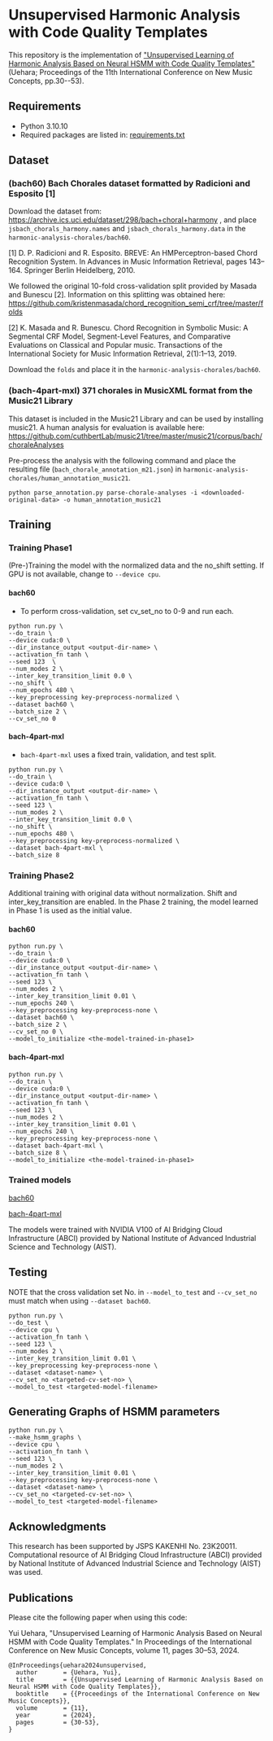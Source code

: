 # Unsupervised Harmonic Analysis with Code Quality Templates
This repository is the implementation of 
["Unsupervised Learning of Harmonic Analysis Based on Neural HSMM with Code Quality Templates"](http://arxiv.org/abs/2403.04135)
(Uehara; Proceedings of the 11th International Conference on New Music Concepts, pp.30--53).

## Requirements
- Python 3.10.10
- Required packages are listed in: [requirements.txt](requirements.txt)

## Dataset
### (bach60) Bach Chorales dataset formatted by Radicioni and Esposito [1]
Download the dataset from: https://archive.ics.uci.edu/dataset/298/bach+choral+harmony
, and place `jsbach_chorals_harmony.names` and `jsbach_chorals_harmony.data` in the `harmonic-analysis-chorales/bach60`.

[1] D. P. Radicioni and R. Esposito. BREVE: An HMPerceptron-based Chord Recognition System. 
In Advances in Music Information Retrieval, pages 143–164. 
Springer Berlin Heidelberg, 2010.

We followed the original 10-fold cross-validation split provided by Masada and Bunescu [2].
Information on this splitting was obtained here: https://github.com/kristenmasada/chord_recognition_semi_crf/tree/master/folds

[2] K. Masada and R. Bunescu. Chord Recognition in Symbolic Music:
A Segmental CRF Model, Segment-Level Features, 
and Comparative Evaluations on Classical and Popular music. 
Transactions of the International Society for Music Information Retrieval, 2(1):1–13, 2019.

Download the `folds` and place it in the `harmonic-analysis-chorales/bach60`.

### (bach-4part-mxl) 371 chorales in MusicXML format from the Music21 Library
This dataset is included in the Music21 Library and can be used by installing music21.
A human analysis for evaluation is available here: https://github.com/cuthbertLab/music21/tree/master/music21/corpus/bach/choraleAnalyses

Pre-process the analysis with the following command
and place the resulting file (`bach_chorale_annotation_m21.json`) in `harmonic-analysis-chorales/human_annotation_music21`.
```
python parse_annotation.py parse-chorale-analyses -i <downloaded-original-data> -o human_annotation_music21
```

## Training
### Training Phase1
(Pre-)Training the model with the normalized data and the no_shift setting.
If GPU is not available, change to `--device cpu`.
#### bach60
- To perform cross-validation, set cv_set_no to 0-9 and run each.
```
python run.py \
--do_train \
--device cuda:0 \
--dir_instance_output <output-dir-name> \
--activation_fn tanh \
--seed 123  \
--num_modes 2 \
--inter_key_transition_limit 0.0 \
--no_shift \
--num_epochs 480 \
--key_preprocessing key-preprocess-normalized \
--dataset bach60 \
--batch_size 2 \
--cv_set_no 0
```

#### bach-4part-mxl
- `bach-4part-mxl` uses a fixed train, validation, and test split.
```
python run.py \
--do_train \
--device cuda:0 \
--dir_instance_output <output-dir-name> \
--activation_fn tanh \
--seed 123 \
--num_modes 2 \
--inter_key_transition_limit 0.0 \
--no_shift \
--num_epochs 480 \
--key_preprocessing key-preprocess-normalized \
--dataset bach-4part-mxl \
--batch_size 8
```

### Training Phase2
Additional training with original data without normalization.
Shift and inter_key_transition are enabled.
In the Phase 2 training, the model learned in Phase 1 is used as the initial value.

#### bach60
```
python run.py \
--do_train \
--device cuda:0 \
--dir_instance_output <output-dir-name> \
--activation_fn tanh \
--seed 123 \
--num_modes 2 \
--inter_key_transition_limit 0.01 \
--num_epochs 240 \
--key_preprocessing key-preprocess-none \
--dataset bach60 \
--batch_size 2 \
--cv_set_no 0 \
--model_to_initialize <the-model-trained-in-phase1>
```

#### bach-4part-mxl
```
python run.py \
--do_train \
--device cuda:0 \
--dir_instance_output <output-dir-name> \
--activation_fn tanh \
--seed 123 \
--num_modes 2 \
--inter_key_transition_limit 0.01 \
--num_epochs 240 \
--key_preprocessing key-preprocess-none \
--dataset bach-4part-mxl \
--batch_size 8 \
--model_to_initialize <the-model-trained-in-phase1>
```

### Trained models
[bach60](trained-models/bach60)

[bach-4part-mxl](trained-models/bach-4part-mxl)

The models were trained with NVIDIA V100 of AI Bridging Cloud Infrastructure (ABCI) 
provided by National Institute of Advanced Industrial Science and Technology (AIST).

## Testing
NOTE that the cross validation set No. in `--model_to_test` and `--cv_set_no` must match when using `--dataset bach60`.
```
python run.py \
--do_test \
--device cpu \
--activation_fn tanh \
--seed 123 \
--num_modes 2 \
--inter_key_transition_limit 0.01 \
--key_preprocessing key-preprocess-none \
--dataset <dataset-name> \
--cv_set_no <targeted-cv-set-no> \
--model_to_test <targeted-model-filename>
```

## Generating Graphs of HSMM parameters
```
python run.py \
--make_hsmm_graphs \
--device cpu \
--activation_fn tanh \
--seed 123 \
--num_modes 2 \
--inter_key_transition_limit 0.01 \
--key_preprocessing key-preprocess-none \
--dataset <dataset-name> \
--cv_set_no <targeted-cv-set-no> \
--model_to_test <targeted-model-filename>
```
## Acknowledgments
This research has been supported by JSPS KAKENHI No. 23K20011.
Computational resource of AI Bridging Cloud Infrastructure (ABCI) 
provided by National Institute of Advanced Industrial Science and Technology (AIST) was used. 

## Publications
Please cite the following paper when using this code:

Yui Uehara, "Unsupervised Learning of Harmonic Analysis Based on Neural HSMM with Code Quality Templates." 
In Proceedings of the International Conference on New Music Concepts, volume 11, pages 30–53, 2024.
```
@InProceedings{uehara2024unsupervised,
  author       = {Uehara, Yui},
  title        = {{Unsupervised Learning of Harmonic Analysis Based on Neural HSMM with Code Quality Templates}},
  booktitle    = {{Proceedings of the International Conference on New Music Concepts}},
  volume       = {11},
  year         = {2024},
  pages        = {30-53},
}
```
